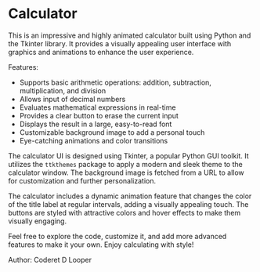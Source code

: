 # Calculator

This is an impressive and highly animated calculator built using Python and the Tkinter library. It provides a visually appealing user interface with graphics and animations to enhance the user experience.

Features:
- Supports basic arithmetic operations: addition, subtraction, multiplication, and division
- Allows input of decimal numbers
- Evaluates mathematical expressions in real-time
- Provides a clear button to erase the current input
- Displays the result in a large, easy-to-read font
- Customizable background image to add a personal touch
- Eye-catching animations and color transitions

The calculator UI is designed using Tkinter, a popular Python GUI toolkit. It utilizes the `ttkthemes` package to apply a modern and sleek theme to the calculator window. The background image is fetched from a URL to allow for customization and further personalization.

The calculator includes a dynamic animation feature that changes the color of the title label at regular intervals, adding a visually appealing touch. The buttons are styled with attractive colors and hover effects to make them visually engaging.

Feel free to explore the code, customize it, and add more advanced features to make it your own. Enjoy calculating with style!

Author: Coderet D Looper
